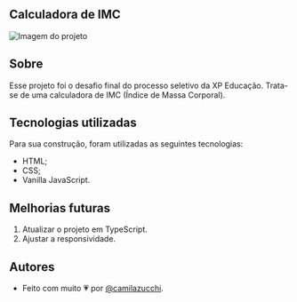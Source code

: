 ## Calculadora de IMC
![Imagem do projeto](https://uploaddeimagens.com.br/images/004/263/667/original/screencapture-127-0-0-1-5501-index-html-2022-12-16-13_24_31.png?1671208132)

## Sobre
Esse projeto foi o desafio final do processo seletivo da XP Educação. Trata-se de uma calculadora de IMC (Índice de Massa Corporal).

## Tecnologias utilizadas
Para sua construção, foram utilizadas as seguintes tecnologias:
- HTML;
- CSS;
- Vanilla JavaScript.

## Melhorias futuras
1. Atualizar o projeto em TypeScript.
2. Ajustar a responsividade.

## Autores
- Feito com muito 💗 por [@camilazucchi](https://www.github.com/camilazucchi).
